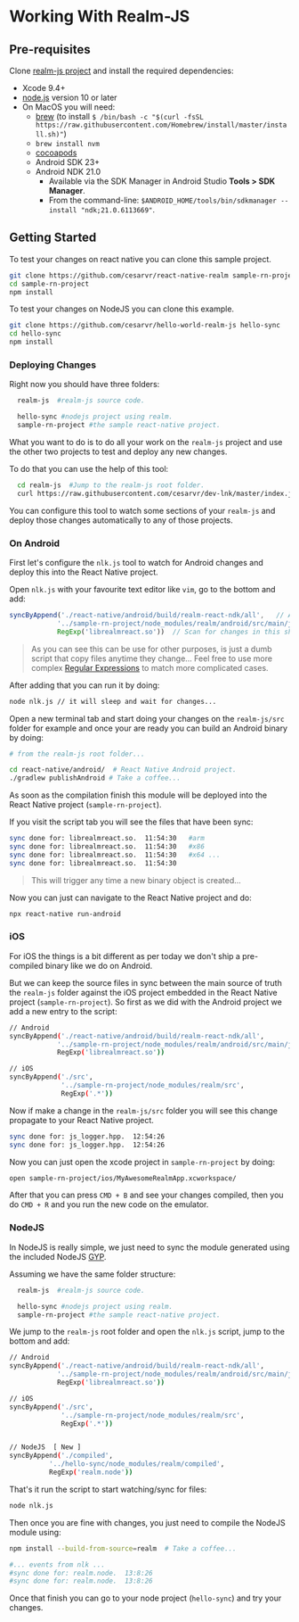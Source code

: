 # Working With Realm-JS

## Pre-requisites

Clone [realm-js project](https://github.com/realm/realm-js) and install the required dependencies:

- Xcode 9.4+
- [node.js](https://nodejs.org/en/) version 10 or later
- On MacOS you will need:
  - [brew](https://brew.sh/) (to install `` $ /bin/bash -c "$(curl -fsSL https://raw.githubusercontent.com/Homebrew/install/master/install.sh)" ``)
  - ``brew install nvm``
  - [cocoapods](https://guides.cocoapods.org/using/getting-started.html)
  - Android SDK 23+
  - Android NDK 21.0
    - Available via the SDK Manager in Android Studio **Tools > SDK Manager**.
    - From the command-line: ``$ANDROID_HOME/tools/bin/sdkmanager --install "ndk;21.0.6113669"``.

## Getting Started

To test your changes on react native you can clone this sample project.

```sh
git clone https://github.com/cesarvr/react-native-realm sample-rn-project
cd sample-rn-project
npm install
```

To test your changes on NodeJS you can clone this example.

```sh
git clone https://github.com/cesarvr/hello-world-realm-js hello-sync
cd hello-sync
npm install
```


### Deploying Changes

Right now you should have three folders:

```sh
  realm-js  #realm-js source code.

  hello-sync #nodejs project using realm.
  sample-rn-project #the sample react-native project.
```

What you want to do is to do all your work on the ```realm-js``` project and use the other two projects to test and deploy any new changes.

To do that you can use the help of this tool:

```sh
  cd realm-js  #Jump to the realm-js root folder.
  curl https://raw.githubusercontent.com/cesarvr/dev-lnk/master/index.js -o nlk.js #Download the file in there.
```

You can configure this tool to watch some sections of your ``realm-js`` and deploy those changes automatically to any of those projects.

### On Android


First let's configure the ```nlk.js``` tool to watch for Android changes and deploy this into the React Native project.

Open ```nlk.js``` with your favourite text editor like ``vim``, go to the bottom and add:

```js
syncByAppend('./react-native/android/build/realm-react-ndk/all',   // Assuming we are in the realm-js root folder.
            '../sample-rn-project/node_modules/realm/android/src/main/jniLibs', // targeting the jniLibs.
            RegExp('librealmreact.so'))  // Scan for changes in this shared object, this object will change when you compile.
```
> As you can see this can be use for other purposes, is just a dumb script that copy files anytime they change... Feel free to use more complex [Regular Expressions](https://developer.mozilla.org/en-US/docs/Web/JavaScript/Guide/Regular_Expressions) to match more complicated cases.


After adding that you can run it by doing:

```sh
node nlk.js // it will sleep and wait for changes...
```

Open a new terminal tab and start doing your changes on the ``realm-js/src`` folder for example and once your are ready you can build an Android binary by doing:

```sh
# from the realm-js root folder...

cd react-native/android/  # React Native Android project.
./gradlew publishAndroid # Take a coffee...
```

As soon as the compilation finish this module will be deployed into the React Native project (``sample-rn-project``).


If you visit the script tab you will see the files that have been sync:

```sh
sync done for: librealmreact.so.  11:54:30   #arm
sync done for: librealmreact.so.  11:54:30   #x86
sync done for: librealmreact.so.  11:54:30   #x64 ...
sync done for: librealmreact.so.  11:54:30

```
> This will trigger any time a new binary object is created...


Now you can just can navigate to the React Native project and do:

```sh
npx react-native run-android
```



### iOS

For iOS the things is a bit different as per today we don't ship a pre-compiled binary like we do on Android.

But we can keep the source files in sync between the main source of truth the ``realm-js`` folder against the iOS project embedded in the React Native project (```sample-rn-project```). So first as we did with the Android project we add a new entry to the script:

```sh
// Android
syncByAppend('./react-native/android/build/realm-react-ndk/all',
            '../sample-rn-project/node_modules/realm/android/src/main/jniLibs',
            RegExp('librealmreact.so'))

// iOS
syncByAppend('./src',
             '../sample-rn-project/node_modules/realm/src',
             RegExp('.*'))    
```

Now if make a change in the ```realm-js/src``` folder you will see this change propagate to your React Native project.

```sh
sync done for: js_logger.hpp.  12:54:26
sync done for: js_logger.hpp.  12:54:26
```

Now you can just open the xcode project in ```sample-rn-project``` by doing:

```sh
open sample-rn-project/ios/MyAwesomeRealmApp.xcworkspace/
```

After that you can press ```CMD + B``` and see your changes compiled, then you do ```CMD + R``` and you run the new code on the emulator.


### NodeJS

In NodeJS is really simple, we just need to sync the module generated using the included NodeJS [GYP](https://gyp.gsrc.io/).

Assuming we have the same folder structure:


```sh
  realm-js  #realm-js source code.

  hello-sync #nodejs project using realm.
  sample-rn-project #the sample react-native project.
```

We jump to the ``realm-js`` root folder and open the ```nlk.js``` script, jump to the bottom and add:

```sh
// Android
syncByAppend('./react-native/android/build/realm-react-ndk/all',
            '../sample-rn-project/node_modules/realm/android/src/main/jniLibs',
            RegExp('librealmreact.so'))

// iOS
syncByAppend('./src',
             '../sample-rn-project/node_modules/realm/src',
             RegExp('.*'))    


// NodeJS  [ New ]
syncByAppend('./compiled',
          '../hello-sync/node_modules/realm/compiled',
          RegExp('realm.node'))

```

That's it run the script to start watching/sync for files:

```sh
node nlk.js
```

Then once you are fine with changes, you just need to compile the NodeJS module using:

```sh
npm install --build-from-source=realm  # Take a coffee...

#... events from nlk ...
#sync done for: realm.node.  13:8:26
#sync done for: realm.node.  13:8:26

```

Once that finish you can go to your node project (``hello-sync``) and try your changes.

